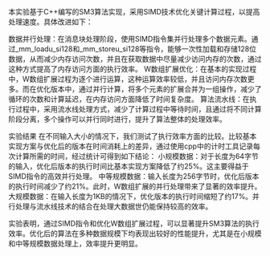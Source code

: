 本实验基于C++编写的SM3算法实现，采用SIMD技术优化关键计算过程，以提高处理速度。具体改进如下：

数据并行处理：在消息块处理阶段，使用SIMD指令集并行处理多个数据元素。通过_mm_loadu_si128和_mm_storeu_si128等指令，能够一次性加载和存储128位数据，从而减少内存访问次数，并且在获取数据中尽量减少访问内存的次数，通过这种方式提高了内存访问方面的执行效率。
W数组扩展优化：在基本的实现过程中，W数组扩展过程为逐个进行运算，这种运算效率较低，并且访问内存次数更多。而在优化版本中，通过并行计算，将多个元素的扩展合并为一组操作，减少了循环的次数和计算延迟，在内存访问方面降低了时间复杂度。
算法流水线：在执行过程中，采用流水线处理方式，减少了计算过程中等待时间，且通过将不同计算阶段分离，多个操作可以并行同时进行，提升了算法整体的处理效率。

实验结果
在不同输入大小的情况下，我们测试了执行效率方面的比较。比较基本实现方案与优化后的版本在时间消耗上的差异，通过使用cpp中的计时工具记录每次计算所需的时间，经过统计可得到如下结论：
小规模数据：对于长度为64字节的输入，优化后版本的执行时间比基本实现方案降低了约25%。这主要得益于SIMD指令的高效并行处理。
中等规模数据：输入长度为256字节时，优化后版本的执行时间减少了约21%。此时，W数组扩展的并行处理带来了显著的效率提升。
大规模数据：在输入长度为1KB的情况下，优化版本的执行时间缩短了约17%。并行处理与流水线技术的结合在处理大数据世仍能保持较高的效率。

实验表明，通过SIMD指令和优化W数组扩展过程，可以显著提升SM3算法的执行效率。优化后的算法在多种数据规模下均表现出较好的性能提升，尤其是在小规模和中等规模数据处理上，效率提升更明显。